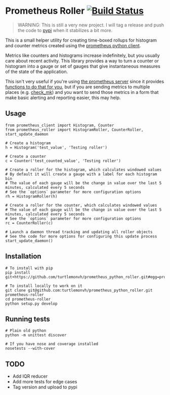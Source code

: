 # Prometheus Roller [![Build Status](https://travis-ci.org/turtlemonvh/prometheus_python_roller.png?branch=master)](https://travis-ci.org/turtlemonvh/prometheus_python_roller)

> WARNING: This is still a very new project. I will tag a release and push the code to [pypi](https://pypi.python.org/pypi) when it stabilizes a bit more.

This is a small helper utility for creating time-boxed rollups for histogram and counter metrics created using the [prometheus python client](https://github.com/prometheus/client_python).

Metrics like counters and histograms increase indefinitely, but you usually care about recent activity.  This library provides a way to turn a counter or histogram into a gauge or set of gauges that give instantaneous measures of the state of the application.

This isn't very useful if you're using [the prometheus server](https://github.com/prometheus/prometheus) since it provides [functions to do that for you](https://prometheus.io/docs/querying/functions/), but if you are sending metrics to multiple places (e.g. [check_mk](https://mathias-kettner.de/checkmk_localchecks.html)) and you want to send those metrics in a form that make basic alerting and reporting easier, this may help.

## Usage

    from prometheus_client import Histogram, Counter
    from prometheus_roller import HistogramRoller, CounterRoller, start_update_daemon

    # Create a histogram
    h = Histogram('test_value', 'Testing roller')

    # Create a counter
    c = Counter('test_counted_value', 'Testing roller')

    # Create a roller for the histogram, which calculates windowed values
    # By default it will create a gauge with a label for each histogram bin
    # The value of each gauge will be the change in value over the last 5 minutes, calculated every 5 seconds
    # See the `options` parameter for more configuration options
    rh = HistogramRoller(h)

    # Create a roller for the counter, which calculates windowed values
    # The value of each gauge will be the change in value over the last 5 minutes, calculated every 5 seconds
    # See the `options` parameter for more configuration options
    rc = CounterRoller(c)

    # Launch a daemon thread tracking and updating all roller objects
    # See the code for more options for configuring this update process
    start_update_daemon()


## Installation

    # To install with pip
    pip install git+https://github.com/turtlemonvh/prometheus_python_roller.git#egg=prometheus_python_roller

    # To install locally to work on it
    git clone git@github.com:turtlemonvh/prometheus_python_roller.git prometheus-roller
    cd prometheus-roller
    python setup.py develop


## Running tests

    # Plain old python
    python -m unittest discover

    # If you have nose and coverage installed
    nosetests --with-cover


## TODO

* Add IQR reducer
* Add more tests for edge cases
* Tag version and upload to pypi


